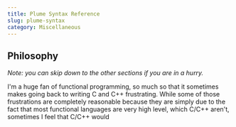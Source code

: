 ```yaml
---
title: Plume Syntax Reference
slug: plume-syntax
category: Miscellaneous
---
```

## Philosophy

*Note: you can skip down to the other sections if you are in a hurry.*

I'm a huge fan of functional programming, so much so that it sometimes makes going 
back to writing C and C++ frustrating. While some of those frustrations are 
completely reasonable because they are simply due to the fact that most functional 
languages are very high level, which C/C++ aren't, sometimes I feel that C/C++
would 
